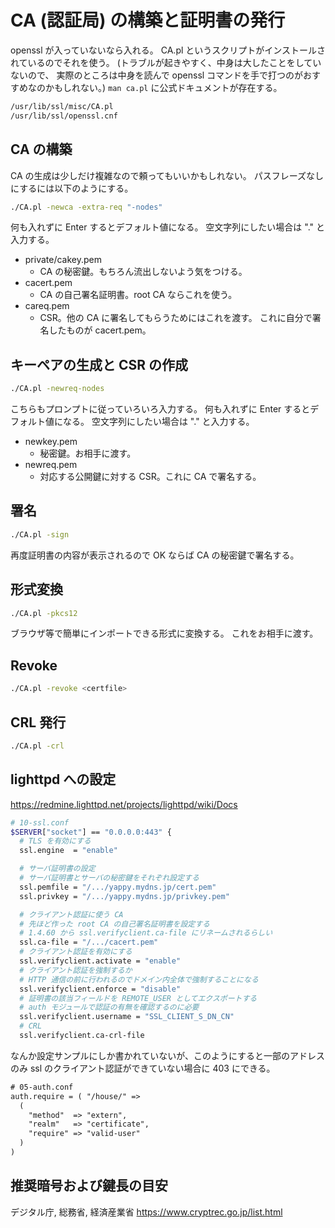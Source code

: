 # CA (認証局) の構築と証明書の発行

openssl が入っていないなら入れる。
CA.pl というスクリプトがインストールされているのでそれを使う。
(トラブルが起きやすく、中身は大したことをしていないので、
実際のところは中身を読んで openssl コマンドを手で打つのがおすすめなのかもしれない。)
`man ca.pl` に公式ドキュメントが存在する。

```txt
/usr/lib/ssl/misc/CA.pl
/usr/lib/ssl/openssl.cnf
```

## CA の構築

CA の生成は少しだけ複雑なので頼ってもいいかもしれない。
パスフレーズなしにするには以下のようにする。

```sh
./CA.pl -newca -extra-req "-nodes"
```

何も入れずに Enter するとデフォルト値になる。
空文字列にしたい場合は "." と入力する。

* private/cakey.pem
  * CA の秘密鍵。もちろん流出しないよう気をつける。
* cacert.pem
  * CA の自己署名証明書。root CA ならこれを使う。
* careq.pem
  * CSR。他の CA に署名してもらうためにはこれを渡す。
  これに自分で署名したものが cacert.pem。

## キーペアの生成と CSR の作成

```sh
./CA.pl -newreq-nodes
```

こちらもプロンプトに従っていろいろ入力する。
何も入れずに Enter するとデフォルト値になる。
空文字列にしたい場合は "." と入力する。

* newkey.pem
  * 秘密鍵。お相手に渡す。
* newreq.pem
  * 対応する公開鍵に対する CSR。これに CA で署名する。

## 署名

```sh
./CA.pl -sign
```

再度証明書の内容が表示されるので OK ならば CA の秘密鍵で署名する。

## 形式変換

```sh
./CA.pl -pkcs12
```

ブラウザ等で簡単にインポートできる形式に変換する。
これをお相手に渡す。

## Revoke

```sh
./CA.pl -revoke <certfile>
```

## CRL 発行

```sh
./CA.pl -crl
```

## lighttpd への設定

<https://redmine.lighttpd.net/projects/lighttpd/wiki/Docs>

```sh
# 10-ssl.conf
$SERVER["socket"] == "0.0.0.0:443" {
  # TLS を有効にする
  ssl.engine  = "enable"

  # サーバ証明書の設定
  # サーバ証明書とサーバの秘密鍵をそれぞれ設定する
  ssl.pemfile = "/.../yappy.mydns.jp/cert.pem"
  ssl.privkey = "/.../yappy.mydns.jp/privkey.pem"

  # クライアント認証に使う CA
  # 先ほど作った root CA の自己署名証明書を設定する
  # 1.4.60 から ssl.verifyclient.ca-file にリネームされるらしい
  ssl.ca-file = "/.../cacert.pem"
  # クライアント認証を有効にする
  ssl.verifyclient.activate = "enable"
  # クライアント認証を強制するか
  # HTTP 通信の前に行われるのでドメイン内全体で強制することになる
  ssl.verifyclient.enforce = "disable"
  # 証明書の該当フィールドを REMOTE_USER としてエクスポートする
  # auth モジュールで認証の有無を確認するのに必要
  ssl.verifyclient.username = "SSL_CLIENT_S_DN_CN"
  # CRL
  ssl.verifyclient.ca-crl-file
```

なんか設定サンプルにしか書かれていないが、このようにすると一部のアドレスのみ
ssl のクライアント認証ができていない場合に 403 にできる。

```txt
# 05-auth.conf
auth.require = ( "/house/" =>
  (
    "method"  => "extern",
    "realm"   => "certificate",
    "require" => "valid-user"
  )
)
```

## 推奨暗号および鍵長の目安

デジタル庁, 総務省, 経済産業省
<https://www.cryptrec.go.jp/list.html>
